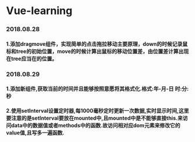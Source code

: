 # Vue-learning

### 2018.08.28
#### 1.添加dragmove组件，实现简单的点击拖拉移动主要原理，down的时候记录鼠标和tree的初始位置，move的时候计算出鼠标的移动位置差，由位置差计算出现在tree应当在的位置。

### 2018.08.29
#### 1.添加新组件,获取当前的时间并且能够按照意愿将其格式化.格式:年-月-日 时:分:秒
#### 2.使用setInterval设置定时器,每1000毫秒定时更新一次数据,实时显示时间,这里要注意的是setInterval要放在mounted中,且mounted中是不能够直接this.来访问data中的数据值或者methods中的函数.故访问相对应dom元素来修改它的value值,且写多一遍函数.

